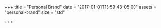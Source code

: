 +++
title = "Personal Brand"
date = "2017-01-01T13:59:43-05:00"
assets = "personal-brand"
size = "std"

+++
